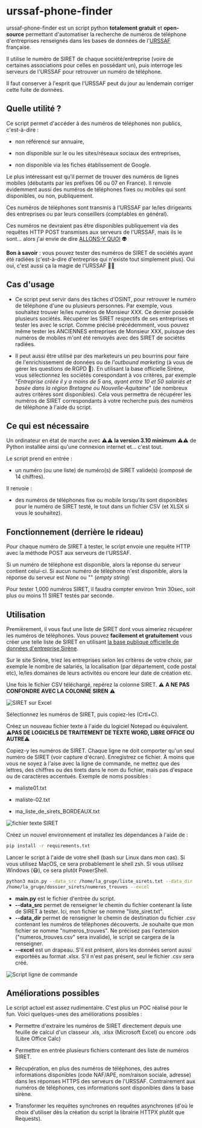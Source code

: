 # urssaf-phone-finder


urssaf-phone-finder est un script python **totalement gratuit** et **open-source** permettant d'automatiser la recherche de numéros de téléphone d'entreprises renseignés dans les bases de données de l'[URSSAF](https://www.urssaf.fr) française.


Il utilise le numéro de SIRET de chaque société/entreprise (voire de certaines associations pour celles en possédant un), puis interroge les serveurs de l'URSSAF pour retrouver un numéro de téléphone.

Il faut conserver à l'esprit que l'URSSAF peut du jour au lendemain corriger cette fuite de données.


## Quelle utilité ?


Ce script permet d'accéder à des numéros de téléphones non publics, c'est-à-dire :


* non référencé sur annuaire,

* non disponible sur le ou les sites/réseaux sociaux des entreprises,

* non disponible via les fiches établissement de Google.



Le plus intéressant est qu'il permet de trouver des numéros de lignes mobiles (débutants par les préfixes 06 ou 07 en France). Il renvoie évidemment aussi des numéros de téléphones fixes ou mobiles qui sont disponibles, ou non, publiquement.


Ces numéros de téléphones sont transmis à l'URSSAF par le/les dirigeants des entreprises ou par leurs conseillers (comptables en général).


Ces numéros ne devraient pas être disponibles publiquement via des requêtes HTTP POST transmises aux serveurs de l'URSSAF, mais ils le sont... alors j'ai envie de dire [ALLONS-Y QUOI](https://youtu.be/PzyDHTHBFFM) 👽

**Bon à savoir** : vous pouvez tester des numéros de SIRET de sociétés ayant été radiées (c'est-à-dire d'entreprise qui n'existe tout simplement plus). Oui oui, c'est aussi ça la magie de l'URSSAF 🧙‍♂️

## Cas d'usage

* Ce script peut servir dans des tâches d'OSINT, pour retrouver le numéro de téléphone d'une ou plusieurs personnes. Par exemple, vous souhaitez trouver le/les numéros de Monsieur XXX. Ce dernier possède plusieurs sociétés. Récupérer les SIRET respectifs de ses entreprises et tester les avec le script. Comme précisé précédemment, vous pouvez même tester les ANCIENNES entreprises de Monsieur XXX, puisque des numéros de mobiles m'ont été renvoyés avec des SIRET de sociétés radiées.

* Il peut aussi être utilisé par des marketeurs un peu bourrins pour faire de l'enrichissement de données ou de _l'outbound marketing_ (à vous de gérer les questions de RGPD 🥶). En utilisant la base officielle Sirène, vous sélectionnez les sociétés corespondant à vos critères, par exemple "_Entreprise créée il y a moins de 5 ans, ayant entre 10 et 50 salariés et basée dans la région Bretagne ou Nouvelle-Aquitaine_" (de nombreux autres critères sont disponibles). Cela vous permettra de récupérer les numéros de SIRET correspondants à votre recherche puis des numéros de téléphone à l'aide du script.

## Ce qui est nécessaire


Un ordinateur en état de marche avec ⚠️⚠️ **la version 3.10 minimum** ⚠️⚠️ de Python installée ainsi qu'une connexion internet et... c'est tout.


Le script prend en entrée :


* un numéro (ou une liste) de numéro(s) de SIRET valide(s) (composé de 14 chiffres).



Il renvoie :


* des numéros de téléphones fixe ou mobile lorsqu'ils sont disponibles pour le numéro de SIRET testé, le tout dans un fichier CSV (et XLSX si vous le souhaitez).




## Fonctionnement (derrière le rideau)


Pour chaque numéro de SIRET à tester, le script envoie une requête HTTP avec la méthode POST aux serveurs de l'URSSAF.


Si un numéro de téléphone est disponible, alors la réponse du serveur contient celui-ci. Si aucun numéro de téléphone n'est disponible, alors la réponse du serveur est _None_ ou "" (_empty string_)


Pour tester 1,000 numéros SIRET, il faudra compter environ 1min 30sec, soit plus ou moins 11 SIRET testés par seconde.


## Utilisation


Premièrement, il vous faut une liste de SIRET dont vous aimeriez récupérer les numéros de téléphones. Vous pouvez **facilement et gratuitement** vous créer une telle liste de SIRET en utilisant [la base publique officielle de données d'entreprise Sirène](https://www.sirene.fr/sirene/public/creation-fichier).


Sur le site Sirène, triez les entreprises selon les critères de votre choix, par exemple le nombre de salariés, la localisation (par département, code postal etc), le/les domaines de leurs activités ou encore leur date de création etc.


Une fois le fichier CSV téléchargé, repérez la colonne SIRET. ⚠️ **A NE PAS CONFONDRE AVEC LA COLONNE SIREN** ⚠️

![SIRET sur Excel](/img/liste_excel.png "SIRET sur excel")


Sélectionnez les numéros de SIRET, puis copiez-les (Crtl+C).


Créez un nouveau fichier texte à l'aide du logiciel Notepad ou équivalent. ⚠️**PAS DE LOGICIELS DE TRAITEMENT DE TEXTE WORD, LIBRE OFFICE OU AUTRE**⚠️


Copiez-y les numéros de SIRET. Chaque ligne ne doit comporter qu'un seul numéro de SIRET (voir capture d'écran). Enregistrez ce fichier. À moins que vous ne soyez à l'aise avec la ligne de commande, ne mettez que des lettres, des chiffres ou des tirets dans le nom du fichier, mais pas d'espace ou de caractères accentués. Exemple de noms possibles :


* maliste01.txt

* maliste-02.txt

* ma_liste_de_sirets_BORDEAUX.txt

![fichier texte SIRET](/img/liste_texte.png "SIRET fichier texte")

Créez un nouvel environnement et installez les dépendances à l'aide de :
```bash
pip install -r requirements.txt
```
Lancer le script à l'aide de votre shell (bash sur Linux dans mon cas). Si vous utilisez MacOS, ce sera probablement le shell zsh. Si vous utilisez Windows (😷), ce sera plutôt PowerShell.

```bash
python3 main.py --data_src /home/la_gruge/liste_sirets.txt --data_dir 
/home/la_gruge/dossier_sirets/numeros_trouves --excel
```


* __main.py__ est le fichier d'entrée du script.
* __--data_src__ permet de renseigner le chemin du fichier contenant la liste de SIRET à tester. Ici, mon fichier se nomme "liste_siret.txt".
* __--data_dir__ permet de renseigner le chemin de destination du fichier .csv contenant les numéros de téléphones découverts. Je souhaite que mon fichier se nomme "numeros_trouves". Ne précisez pas l'extension ("numeros_trouves.csv" sera invalide), le script se cargera de la renseigner.
* __--excel__ est un drapeau. S'il est présent, alors les données seront aussi exportéés au format .xlsx. S'il n'est pas présent, seul le fichier .csv sera créé.

![Script ligne de commande](/img/script_cli.png "Script Bash")

## Améliorations possibles


Le script actuel est assez rudimentaire. C'est plus un POC réalisé pour le fun. Voici quelques-unes des améliorations possibles :


* Permettre d'extraire les numéros de SIRET directement depuis une feuille de calcul d'un classeur .xls, .xlsx (Microsoft Excel) ou encore .ods (Libre Office Calc)

* Permettre en entrée plusieurs fichiers contenant des liste de numéros SIRET.

* Récupération, en plus des numéros de téléphones, des autres informations disponibles (code NAF/APE, nom/raison sociale, adresse) dans les réponses HTTPS des serveurs de l'URSSAF. Contrairement aux numéros de téléphones, ces informations sont disponibles dans la base sirène.

* Transformer les requêtes synchrones en requêtes asynchrones (d'où le choix d'utiliser dès la création du script la librairie HTTPX plutôt que Requests).
